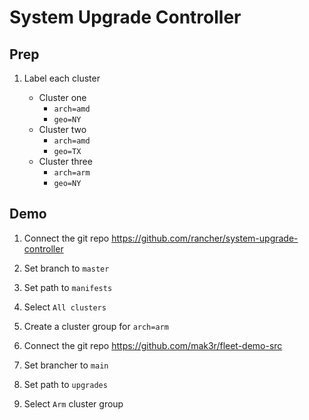 # System Upgrade Controller

## Prep

1. Label each cluster

    * Cluster one 
        * `arch=amd`
        * `geo=NY`
    * Cluster two 
        * `arch=amd`
        * `geo=TX`
    * Cluster three 
        * `arch=arm`
        * `geo=NY`

## Demo

1. Connect the git repo https://github.com/rancher/system-upgrade-controller
1. Set branch to `master`
1. Set path to `manifests`
1. Select `All clusters`

1. Create a cluster group for `arch=arm`

1. Connect the git repo https://github.com/mak3r/fleet-demo-src
1. Set brancher to `main`
1. Set path to `upgrades`
1. Select `Arm` cluster group